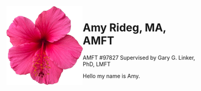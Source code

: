 <img align="left" src="images/HibiscusLogoFlush.png" width="200" alt="Hibiscus Image"/>

# Amy Rideg, MA, AMFT
AMFT #97827
Supervised by Gary G. Linker, PhD, LMFT

Hello my name is Amy.
